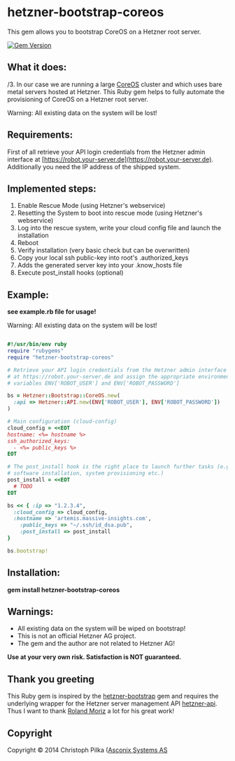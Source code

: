 # hetzner-bootstrap-coreos

This gem allows you to bootstrap CoreOS on a Hetzner root server.

[![Gem Version](https://badge.fury.io/rb/hetzner-bootstrap-coreos.png)](http://badge.fury.io/rb/hetzner-bootstrap-coreos)

## What it does:
/3.
In our case we are running a large [CoreOS](https://coreos.com) cluster and which uses bare metal servers hosted at Hetzner. This Ruby gem helps to fully automate the provisioning of CoreOS on a Hetzner root server.

Warning: All existing data on the system will be lost!

## Requirements:

First of all retrieve your API login credentials from the Hetzner admin interface at [https://robot.your-server.de](https://robot.your-server.de). Additionally you need the IP address of the shipped system.

## Implemented steps:

1. Enable Rescue Mode (using Hetzner's webservice)
2. Resetting the System to boot into rescue mode (using Hetzner's webservice)
3. Log into the rescue system, write your cloud config file and launch the installation
4. Reboot
5. Verify installation (very basic check but can be overwritten)
6. Copy your local ssh public-key into root's .authorized_keys
7. Adds the generated server key into your .know_hosts file
8. Execute post_install hooks (optional)

## Example:

**see example.rb file for usage!**

Warning: All existing data on the system will be lost!

```ruby

#!/usr/bin/env ruby
require "rubygems"
require "hetzner-bootstrap-coreos"

# Retrieve your API login credentials from the Hetzner admin interface
# at https://robot.your-server.de and assign the appropriate environment
# variables ENV['ROBOT_USER'] and ENV['ROBOT_PASSWORD']

bs = Hetzner::Bootstrap::CoreOS.new(
  :api => Hetzner::API.new(ENV['ROBOT_USER'], ENV['ROBOT_PASSWORD'])
)

# Main configuration (cloud-config) 
cloud_config = <<EOT
hostname: <%= hostname %>
ssh_authorized_keys:
  - <%= public_keys %>
EOT

# The post_install hook is the right place to launch further tasks (e.g.
# software installation, system provisioning etc.)
post_install = <<EOT
  # TODO
EOT

bs << { :ip => "1.2.3.4",
  :cloud_config => cloud_config,
  :hostname => 'artemis.massive-insights.com',
    :public_keys => "~/.ssh/id_dsa.pub",
    :post_install => post_install
}

bs.bootstrap!

```

Installation:
-------------

**gem install hetzner-bootstrap-coreos**

Warnings:
---------

* All existing data on the system will be wiped on bootstrap!
* This is not an official Hetzner AG project.
* The gem and the author are not related to Hetzner AG!

**Use at your very own risk. Satisfaction is NOT guaranteed.**

## Thank you greeting

This Ruby gem is inspired by the [hetzner-bootstrap](https://github.com/rmoriz/hetzner-bootstrap) gem and requires the underlying wrapper for the Hetzner server management API [hetzner-api](https://github.com/rmoriz/hetzner-api). Thus I want to thank [Roland Moriz](https://roland.io/developer) a lot for his great work! 

Copyright
---------

Copyright © 2014 Christoph Pilka ([Asconix Systems AS](https://www.asconix.com)